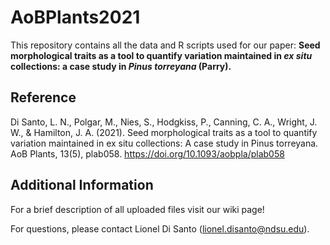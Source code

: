 # AoBPlants2021
This repository contains all the data and R scripts used for our paper: **Seed morphological traits as a tool to quantify variation maintained in _ex situ_ collections: a case study in _Pinus torreyana_ (Parry).**

## Reference
Di Santo, L. N., Polgar, M., Nies, S., Hodgkiss, P., Canning, C. A., Wright, J. W., & Hamilton, J. A. (2021). Seed morphological traits as a tool to quantify variation maintained in ex situ collections: A case study in Pinus torreyana. AoB Plants, 13(5), plab058. https://doi.org/10.1093/aobpla/plab058

## Additional Information
For a brief description of all uploaded files visit our wiki page!

For questions, please contact Lionel Di Santo (lionel.disanto@ndsu.edu).
